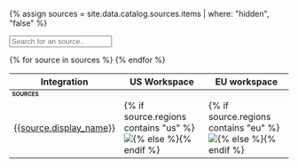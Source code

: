 {% assign sources = site.data.catalog.sources.items | where: "hidden", "false" %}

<input class="table-search" type="text" id="sourceFilterInput" onkeyup="searchFilterSources()"
  placeholder="Search for an source..">

<table id="sourceSettingsTable">
  <thead>
    <tr>
      <th>Integration</th>
      <th>US Workspace</th>
      <th>EU workspace</th>
    </tr>
  </thead>
  <tbody>
    <tr class="sourceSettingRow source">
      <td colspan="4" style="font-weight: bold; background-color:fafbff;font-size: 10px; text-transform: uppercase;"
        id="sourceSettingRow">
        Sources</td>
    </tr>
    {% for source in sources %}
    <tr class="sourceSettingRow source" id="sourceSettingRow">
      <td><a href="/docs/{{source.url}}">{{source.display_name}}</a></td>
      <td>{% if source.regions contains "us" %}<img class="inline" src="/docs/images/supported.svg" />{% else %}<img
          alt="" class="inline" src="/docs/images/unsupported.svg" />{% endif %}</td>
      <td> {% if source.regions contains "eu" %}<img class="inline"
          src="/docs/images/supported.svg" />{% else %}<img alt="" class="inline"
          src="/docs/images/unsupported.svg" />{% endif %}</td>
    </tr>
    {% endfor %}
  </tbody>
</table>

<script>
  function searchFilterSources() {
    var input, filter, table, tr, td, i, txtValue;

    input = document.getElementById("sourceFilterInput");
    filter = input.value.toUpperCase();
    table = document.getElementById("sourceSettingsTable");
    tr = document.getElementsByClassName("sourceSettingRow");
    for (i = 0; i < tr.length; i++) {
      td = tr[i].getElementsByTagName("td")[0];
      if (td) {
        txtValue = td.textContent || td.innerText;
        if (txtValue.toUpperCase().indexOf(filter) > -1) {
          tr[i].style.display = "";
        } else {
          tr[i].style.display = "none"
        }
      }
    }
  }

</script>
